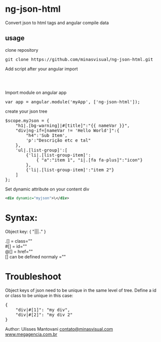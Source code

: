 # ng-json-html
Convert json to html tags and angular compile data

## usage
clone repository
<pre>
git clone https://github.com/minasvisual/ng-json-html.git
</pre>

Add script after your angular import
<pre>
<script src="./ng-json-html/ngJsonHtml.js"></script>
</pre>

Import module on angular app
<pre>
var app = angular.module('myApp', ['ng-json-html']);
</pre>

create your json tree
<pre>
$scope.myJson = { 
    "h1|.[bg-warning]|#[title]":"{{ nameVar }}", 
    "div|ng-if=[nameVar != 'Hello World']":{ 
        "h4":'Sub Item', 
        'p':"Descrição etc e tal"
    }, 
    'ul|.[list-group]':[
        {'li|.[list-group-item]':
            { "a":"item 1", "i|.[fa fa-plus]":"icon"} 
        }, 
        {'li|.[list-group-item]':"item 2"}
    ]  
};
</pre>

Set dynamic attribute on your content div
```xml
<div dynamic="myjson">\</div>
```

# Syntax:

Object key:
{
    "<TAG name>|<attribute>|<attribute>|.." 
}

.[] = class=""<br>
\#[] = id=""<br>
\@[] = href=""<br>
<any>[] can be defined normaly <any>=""

# Troubleshoot

Object keys of json need to be unique in the same level of tree. Define a id or class to be unique in this case:

<pre>
{
    "div|#[1]": "my div",
    "div|#[2]": "my div 2"
}
</pre> 

Author:
Ulisses Mantovani <contato@minasvisual.com> <br>
www.megagencia.com.br
